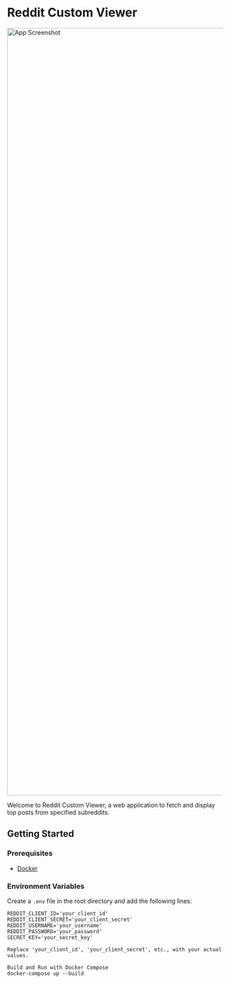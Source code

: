 # Reddit Custom Viewer
<img width="1792" alt="App Screenshot" src="https://github.com/neerajmenon/Reddit-Custom-Viewer/screenshot.png">

Welcome to Reddit Custom Viewer, a web application to fetch and display top posts from specified subreddits.

## Getting Started

### Prerequisites

- [Docker](https://www.docker.com/get-started)

### Environment Variables

Create a `.env` file in the root directory and add the following lines:

```env
REDDIT_CLIENT_ID='your_client_id'
REDDIT_CLIENT_SECRET='your_client_secret'
REDDIT_USERNAME='your_username'
REDDIT_PASSWORD='your_password'
SECRET_KEY='your_secret_key'

Replace 'your_client_id', 'your_client_secret', etc., with your actual values.

Build and Run with Docker Compose
docker-compose up --build
